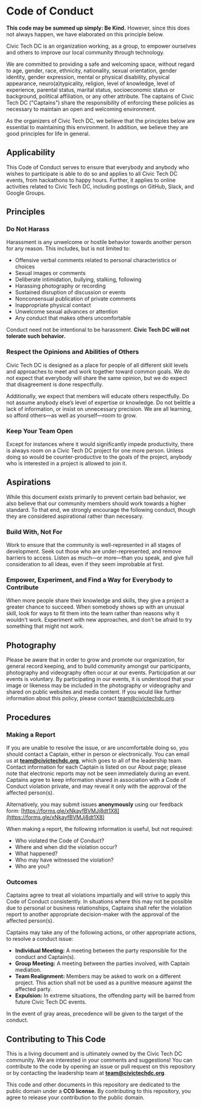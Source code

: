 # Code of Conduct

**This code may be summed up simply: Be Kind.** However, since this does not always happen, we have elaborated on this principle below.

Civic Tech DC is an organization working, as a group, to empower ourselves and others to improve our local community through technology.

We are committed to providing a safe and welcoming space, without regard to age, gender, race, ethnicity, nationality, sexual orientation, gender identity, gender expression, mental or physical disability, physical appearance, neuro(a)typicality, religion, level of knowledge, level of experience, parental status, marital status, socioeconomic status or background, political affiliation, or any other attribute. The captains of Civic Tech DC ("Captains") share the responsibility of enforcing these policies as necessary to maintain an open and welcoming environment.

As the organizers of Civic Tech DC, we believe that the principles below are essential to maintaining this environment. In addition, we believe they are good principles for life in general.

## Applicability

This Code of Conduct serves to ensure that everybody and anybody who wishes to participate is able to do so and applies to all Civic Tech DC events, from hackathons to happy hours. Further, it applies to online activities related to Civic Tech DC, including postings on GitHub, Slack, and Google Groups.

## Principles

### Do Not Harass

Harassment is any unwelcome or hostile behavior towards another person for any reason. This includes, but is not limited to:

* Offensive verbal comments related to personal characteristics or choices
* Sexual images or comments
* Deliberate intimidation, bullying, stalking, following
* Harassing photography or recording
* Sustained disruption of discussion or events
* Nonconsensual publication of private comments
* Inappropriate physical contact
* Unwelcome sexual advances or attention
* Any conduct that makes others uncomfortable

Conduct need not be intentional to be harassment. **Civic Tech DC will not tolerate such behavior.**

### Respect the Opinions and Abilities of Others

Civic Tech DC is designed as a place for people of all different skill levels and approaches to meet and work together toward common goals. We do not expect that everybody will share the same opinion, but we do expect that disagreement is done respectfully.

Additionally, we expect that members will educate others respectfully. Do not assume anybody else’s level of expertise or knowledge. Do not belittle a lack of information, or insist on unnecessary precision. We are all learning, so afford others—as well as yourself—room to grow.

### Keep Your Team Open

Except for instances where it would significantly impede productivity, there is always room on a Civic Tech DC project for one more person. Unless doing so would be counter-productive to the goals of the project, anybody who is interested in a project is allowed to join it.

## Aspirations

While this document exists primarily to prevent certain bad behavior, we also believe that our community members should work towards a higher standard. To that end, we strongly encourage the following conduct, though they are considered aspirational rather than necessary.

### Build With, Not For

Work to ensure that the community is well-represented in all stages of development. Seek out those who are under-represented, and remove barriers to access. Listen as much—or more—than you speak, and give full consideration to all ideas, even if they seem improbable at first.

### Empower, Experiment, and Find a Way for Everybody to Contribute

When more people share their knowledge and skills, they give a project a greater chance to succeed. When somebody shows up with an unusual skill, look for ways to fit them into the team rather than reasons why it wouldn’t work. Experiment with new approaches, and don’t be afraid to try something that might not work.

## Photography

Please be aware that in order to grow and promote our organization, for general record keeping, and to build community amongst our participants, photography and videography often occur at our events. Participation at our events is voluntary. By participating in our events, it is understood that your image or likeness may be included in the photography or videography and shared on public websites and media content. If you would like further information about this policy, please contact [team@civictechdc.org](mailto:team@civictechdc.org).

## Procedures

### Making a Report

If you are unable to resolve the issue, or are uncomfortable doing so, you should contact a Captain, either in person or electronically. You can email us at **[team@civictechdc.org](mailto:team@civictechdc.org)**, which goes to all of the leadership team. Contact information for each Captain is listed on our About page; please note that electronic reports may not be seen immediately during an event. Captains agree to keep information shared in association with a Code of Conduct violation private, and may reveal it only with the approval of the affected person(s).

Alternatively, you may submit issues **anonymously** using our feedback form: [https://forms.gle/xNkayfBVMJj8dt1X8](https://forms.gle/xNkayfBVMJj8dt1X8)

When making a report, the following information is useful, but not required:

* Who violated the Code of Conduct?
* Where and when did the violation occur?
* What happened?
* Who may have witnessed the violation?
* Who are you?

### Outcomes

Captains agree to treat all violations impartially and will strive to apply this Code of Conduct consistently. In situations where this may not be possible due to personal or business relationships, Captains shall refer the violation report to another appropriate decision-maker with the approval of the affected person(s).

Captains may take any of the following actions, or other appropriate actions, to resolve a conduct issue:

* **Individual Meeting:** A meeting between the party responsible for the conduct and Captain(s).
* **Group Meeting:** A meeting between the parties involved, with Captain mediation.
* **Team Realignment:** Members may be asked to work on a different project. This action shall not be used as a punitive measure against the affected party.
* **Expulsion:** In extreme situations, the offending party will be barred from future Civic Tech DC events.

In the event of gray areas, precedence will be given to the target of the conduct.

## Contributing to This Code

This is a living document and is ultimately owned by the Civic Tech DC community. We are interested in your comments and suggestions! You can contribute to the code by opening an issue or pull request on this repository or by contacting the leadership team at **[team@civictechdc.org](mailto:team@civictechdc.org)**.

This code and other documents in this repository are dedicated to the public domain under a **CC0 license**. By contributing to this repository, you agree to release your contribution to the public domain.
